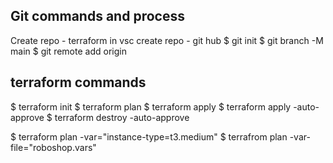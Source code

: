 
Git commands and process
---------------------------
Create repo - terraform in vsc
create repo - git hub
$ git init
$ git branch -M main
$ git remote add origin <ssh>

terraform commands
------------------------
$ terraform init
$ terraform plan
$ terraform apply
$ terraform apply -auto-approve
$ terraform destroy -auto-approve

$ terraform plan -var="instance-type=t3.medium"
$ terrafrom plan -var-file="roboshop.vars"
